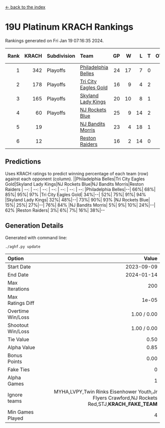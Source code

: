 [<- back to the index](readme.md)
# 19U Platinum KRACH Rankings
Rankings generated on Fri Jan 19 07:16:35 2024.

Rank|KRACH|Subdivision|Team|GP|W|L|T|OTW|OTL|SoS|Exp Wins|Win Diff
---:|---:|:---|:---|---:|---:|---:|---:|---:|---:|---:|---:|---:
1|342|Playoffs|[Philadelphia Belles](https://gamesheetstats.com/seasons/3663/teams/140864/schedule)|24|17|7|0|0|0|476|17.9|0.0
2|178|Playoffs|[Tri City Eagles Gold](https://gamesheetstats.com/seasons/3663/teams/140869/schedule)|16|9|4|2|0|1|134|10.9|0.0
3|165|Playoffs|[Skyland Lady Kings](https://gamesheetstats.com/seasons/3663/teams/140865/schedule)|20|10|8|1|1|0|315|12.4|0.0
4|60|Playoffs|[NJ Rockets Blue](https://gamesheetstats.com/seasons/3663/teams/140867/schedule)|25|9|14|2|0|0|583|10.9|0.0
5|19||[NJ Bandits Morris](https://gamesheetstats.com/seasons/3663/teams/140866/schedule)|23|4|18|1|0|0|370|5.4|0.0
6|12||[Reston Raiders](https://gamesheetstats.com/seasons/3663/teams/140868/schedule)|16|2|14|0|0|0|477|2.9|0.0

## Predictions
Uses KRACH ratings to predict winning percentage of each team (row) against each opponent (column).
||Philadelphia Belles|Tri City Eagles Gold|Skyland Lady Kings|NJ Rockets Blue|NJ Bandits Morris|Reston Raiders
| --: | --: | --: | --: | --: | --: | --: 
|Philadelphia Belles|--| 66%| 68%| 85%| 95%| 97%
|Tri City Eagles Gold| 34%|--| 52%| 75%| 91%| 94%
|Skyland Lady Kings| 32%| 48%|--| 73%| 90%| 93%
|NJ Rockets Blue| 15%| 25%| 27%|--| 76%| 84%
|NJ Bandits Morris|  5%|  9%| 10%| 24%|--| 62%
|Reston Raiders|  3%|  6%|  7%| 16%| 38%|--

## Generation Details

Generated with command line:
```
./aghf.py update
```

| Option | Value |
| :----- | ----: |
| Start Date | 2023-09-09 |
| End Date | 2024-01-14 |
| Max Iterations | 200 |
| Max Ratings Diff | 1e-05 |
| Overtime Win/Loss | 1.00 / 0.00 |
| Shootout Win/Loss | 1.00 / 0.00 |
| Tie Value | 0.50 |
| Alpha Value | 0.85 |
| Bonus Points | 0.00 |
| Fake Ties | 0 |
| Alpha Games | 1 |
| Ignore teams | MYHA,LVPY,Twin Rinks Eisenhower Youth,Jr Flyers Crawford,NJ Rockets Red,STJ,__KRACH_FAKE_TEAM__ |
| Min Games Played | 4 |

